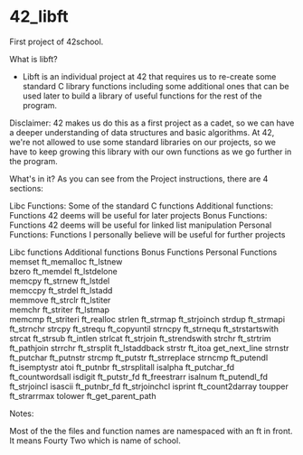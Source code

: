 # 42_libft
First project of 42school.

What is libft?
-  Libft is an individual project at 42 that requires us to re-create some standard C library functions including some            additional ones that can be used later to build a library of useful functions for the rest of the program.

Disclaimer: 42 makes us do this as a first project as a cadet, so we can have a deeper understanding of data structures and basic algorithms. At 42, we're not allowed to use some standard libraries on our projects, so we have to keep growing this library with our own functions as we go further in the program.

What's in it?
As you can see from the Project instructions, there are 4 sections:

Libc Functions: Some of the standard C functions
Additional functions: Functions 42 deems will be useful for later projects
Bonus Functions: Functions 42 deems will be useful for linked list manipulation
Personal Functions: Functions I personally believe will be useful for further projects

Libc functions	        Additional functions	Bonus Functions	        Personal Functions
memset  	        ft_memalloc	        ft_lstnew	        
bzero   	        ft_memdel	        ft_lstdelone	        
memcpy	                ft_strnew	        ft_lstdel	        
memccpy 	        ft_strdel	        ft_lstadd	        
memmove 	        ft_strclr	        ft_lstiter	        
memchr	                ft_striter	        ft_lstmap	        
memcmp	                ft_striteri	        ft_realloc
strlen	                ft_strmap	        ft_strjoinch
strdup	                ft_strmapi	        ft_strnchr
strcpy	                ft_strequ	        ft_copyuntil
strncpy	                ft_strnequ	        ft_strstartswith
strcat	                ft_strsub	        ft_intlen
strlcat	                ft_strjoin	        ft_strendswith
strchr	                ft_strtrim	        ft_pathjoin
strrchr	                ft_strsplit	        ft_lstaddback
strstr	                ft_itoa		        get_next_line
strnstr	                ft_putchar	        ft_putnstr
strcmp	                ft_putstr	        ft_strreplace
strncmp	                ft_putendl	        ft_isemptystr
atoi	                ft_putnbr	        ft_strsplitall
isalpha	                ft_putchar_fd   	ft_countwordsall
isdigit	                ft_putstr_fd	        ft_freestrarr
isalnum	                ft_putendl_fd	        ft_strjoincl
isascii	                ft_putnbr_fd	        ft_strjoinchcl
isprint		        ft_count2darray
toupper		        ft_strarrmax
tolower		        ft_get_parent_path

Notes:

Most of the the files and function names are namespaced with an ft in front. It means Fourty Two which is name of school.
